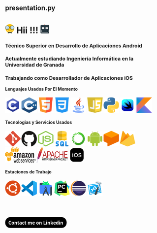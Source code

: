 <h2>presentation.py</h2>
<h1>
  <img src="images/geek.svg" alt="GEEK" width="30" height="30"/>
  Hii !!!
  <img src="images/robot.svg" alt="ROBOT" width="30" height="30"/>
</h1>

### Técnico Superior en Desarrollo de Aplicaciones Android
### Actualmente estudiando Ingeniería Informática en la Universidad de Granada
### Trabajando como Desarrollador de Aplicaciones iOS


**Lenguajes Usados Por El Momento**

<h4>
  <img src="images/c_icon.svg" alt="C_LANGUAGE" width="50" height="50"/> 
  <img src="images/cplusplus_icon.svg" alt="CPLUSPLUS" width="50" height="50"/>
  <img src="images/html5_icon.svg" alt="HTML5" width="50" height="50"/>
  <img src="images/css3_icon.svg" alt="CSS3" width="50" height="50"/>
  <img src="images/java_icon.svg" alt="JAVA" width="50" height="50"/>
  <img src="images/javascript_icon.svg" alt="JAVASCRIPT" width="50" height="50"/>
  <img src="images/python_icon.svg" alt="PYTHON" width="50" height="50"/>
  <img src="images/swiftui_icon.svg" alt="SWIFTUI" width="50" height="50"/>
  <img src="images/kotlin_icon.svg" alt="KOTLIN" width="50" height="50"/>
</h4>


**Tecnologias y Servicios Usados**

<h4>
  <img src="images/git_icon.svg" alt="GIT" width="50" height="50"/>
  <img src="images/github_icon.svg" alt="GITHUB" width="50" height="50"/>
  <img src="images/nodejs_icon.svg" alt="NODEJS" width="50" height="50"/>
  <img src="images/sql_icon.svg" alt="SQL" width="50" height="50"/>
  <img src="images/anaconda_icon.svg" alt="ANACONDA" width="50" height="50"/>
  <img src="images/android_icon.svg" alt="ANDROID" width="50" height="50"/>
  <img src="images/dialogflow_icon.svg" alt="DIALOGFLOW" width="50" height="50"/>
  <img src="images/firebase_icon.svg" alt="FIREBASE" width="50" height="50"/>
  <img src="images/aws_icon.svg" alt="AWS" width="100" height="50"/>
  <img src="images/apache_icon.svg" alt="APACHE" width="100" height="50"/>
  <img src="images/ios_icon.svg" alt="iOS" width="50" height="50"/>
</h4>

**Estaciones de Trabajo**

<h4>
  <img src="images/ubuntu_icon.svg" alt="ANDROID_STUDIO" width="50" height="50"/>
  <img src="images/vcode_icon.svg" alt="VISUAL_CODE" width="50" height="50"/>
  <img src="images/astudio_icon.svg" alt="ANDROID_STUDIO" width="50" height="50"/>  
  <img src="images/pycharm_icon.svg" alt="PYCHARM" width="50" height="50"/>
  <img src="images/eclipse_icon.svg" alt="ECLIPSE" width="50" height="50"/>
  <img src="images/xcode_icon.svg" alt="XCODE" width="50" height="50"/>
</h4>
<br/>
<br/>

[<img src="images/contactme.png" alt="CONTACT" width="200" height="35"/>](https://www.linkedin.com/in/jose-manuel-osuna-luque-9b1962158)
